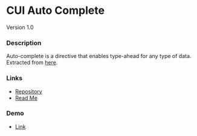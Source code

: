 # CUI Auto Complete

Version 1.0

### Description

Auto-complete is a directive that enables type-ahead for any type of data. Extracted from [here](http://ghiden.github.io/angucomplete-alt/).

### Links

* [Repository](https://github.com/covisint/cui-ng)
* [Read Me](https://github.com/covisint/cui-ng/blob/master/directives/auto-complete/README.md)

### Demo

* [Link](http://cui.covisint.qa.thirdwavellc.com/)

